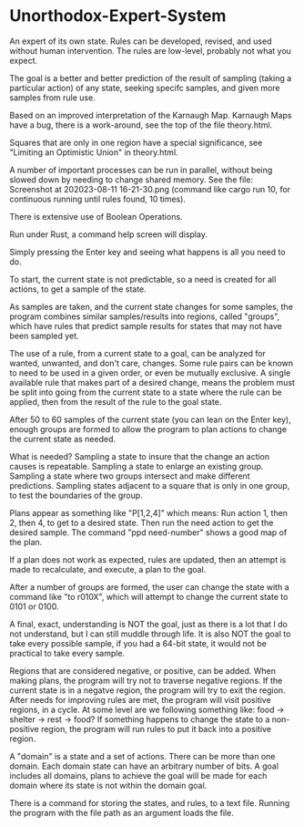 # Unorthodox-Expert-System
An expert of its own state. Rules can be developed, revised, and used without human intervention. The rules are low-level, probably not what you expect.

The goal is a better and better prediction of the result of sampling (taking a particular action) of any state, seeking specifc samples, and given more samples from rule use.

Based on an improved interpretation of the Karnaugh Map.  Karnaugh Maps have a bug, there is a work-around, see the top of the file theory.html.

Squares that are only in one region have a special significance, see "Limiting an Optimistic Union" in theory.html.

A number of important processes can be run in parallel, without being slowed down by needing to change shared memory. See the file: Screenshot at 202023-08-11 16-21-30.png (command like cargo run 10, for continuous running until rules found, 10 times).

There is extensive use of Boolean Operations.

Run under Rust, a command help screen will display.  

Simply pressing the Enter key and seeing what happens is all you need to do.

To start, the current state is not predictable, so a need is created for all actions, to get a sample of the state.

As samples are taken, and the current state changes for some samples, the program combines similar samples/results into regions, called "groups", which have rules that predict sample results for states that may not have been sampled yet.

The use of a rule, from a current state to a goal, can be analyzed for wanted, unwanted, and don't care, changes.  Some rule pairs can be known to need to be used in a given order, or even be mutually exclusive.  A single available rule that makes part of a desired change, means the problem must be split into going from the current state to a state where the rule can be applied, then from the result of the rule to the goal state.

After 50 to 60 samples of the current state (you can lean on the Enter key), enough groups are formed to allow the program to plan actions to change the current state as needed.

What is needed?  Sampling a state to insure that the change an action causes is repeatable.  Sampling a state to enlarge an existing group.  Sampling a state where two groups intersect and make different predictions.  Sampling states adjacent to a square that is only in one group, to test the boundaries of the group.

Plans appear as something like "P[1,2,4]" which means: Run action 1, then 2, then 4, to get to a desired state.  Then run the need action to get the desired sample.  The command "ppd need-number" shows a good map of the plan.

If a plan does not work as expected, rules are updated, then an attempt is made to recalculate, and execute, a plan to the goal.

After a number of groups are formed, the user can change the state with a command like "to r010X", which will attempt to change the current state to 0101 or 0100.

A final, exact, understanding is NOT the goal, just as there is a lot that I do not understand, but
I can still muddle through life. It is also NOT the goal to take every possible sample, if you had a
64-bit state, it would not be practical to take every sample.

Regions that are considered negative, or positive, can be added.  When making plans, the program will try not to traverse negative regions.  If the current state is in a negatve region, the program will try to exit the region. After needs for improving rules are met, the program will visit positive regions, in a cycle. At some level are we following something like: food -> shelter -> rest -> food? If something happens to change the state to a non-positive region, the program will run rules to put it back into a positive region.

A "domain" is a state and a set of actions.  There can be more than one domain.  Each domain state can have an arbitrary number of bits. A goal includes all domains, plans to achieve the goal will be made for each domain where its state is not within the domain goal.

There is a command for storing the states, and rules, to a text file.  Running the program with the file path as an argument loads the file.
